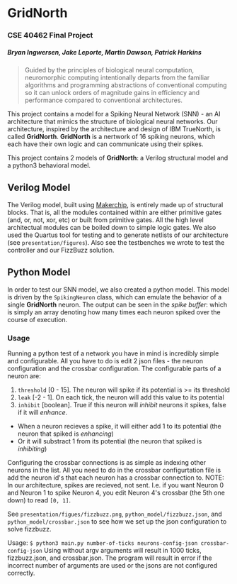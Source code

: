 # GridNorth
### CSE 40462 Final Project
##### Bryan Ingwersen, Jake Leporte, Martin Dawson, Patrick Harkins

> Guided by the principles of biological neural computation, neuromorphic computing intentionally departs from the familiar algorithms and programming abstractions of conventional computing so it can unlock orders of magnitude gains in efficiency and performance compared to conventional architectures.

This project contains a model for a Spiking Neural Network (SNN) - an AI architecture that mimics the structure of biological neural networks.  Our architecture, inspired by the architecture and design of IBM TrueNorth, is called **GridNorth**.  **GridNorth** is a nertwork of 16 spiking neurons, which each have their own logic and can communicate using their spikes.

This project contains 2 models of **GridNorth**: a Verilog structural model and a python3 behavioral model.

## Verilog Model

The Verilog model, built using [Makerchip](https://makerchip.com/), is entirely made up of structural blocks.  That is, all the modules contained within are either primitive gates (and, or, not, xor, etc) or built from primitive gates.  All the high level architectual modules can be boiled down to simple logic gates.  We also used the Quartus tool for testing and to generate netlists of our architecture (see `presentation/figures`).  Also see the testbenches we wrote to test the controller and our FizzBuzz solution.

## Python Model

In order to test our SNN model, we also created a python model.  This model is driven by the `SpikingNeuron` class, which can emulate the behavior of a single **GridNorth** neuron.  The output can be seen in the _spike buffer_: which is simply an array denoting how many times each neuron spiked over the course of execution.

### Usage

Running a python test of a network you have in mind is incredibly simple and configurable.  All you have to do is edit 2 json files - the neuron configuration and the crossbar configuration.  The configurable parts of a neuron are:
1. `threshold` \[0 - 15].  The neuron will spike if its potential is >= its threshold
2. `leak` \[-2 - 1].  On each tick, the neuron will add this value to its potential
3. `inhibit` \[boolean].  True if this neuron will _inhibit_ neurons it spikes, false if it will _enhance_.
* When a neuron recieves a spike, it will either add 1 to its potential (the neuron that spiked is _enhancing_)
* Or it will substract 1 from its potential (the neuron that spiked is _inhibiting_)

Configuring the crossbar connections is as simple as indexing other neurons in the list.  All you need to do in the crossbar configurtation file is add the neuron id's that each neuron has a crossbar connection to.  NOTE: In our architecture, spikes are recieved, not sent. I.e. if you want Neuron 0 and Neuron 1 to spike Neuron 4, you edit Neuron 4's crossbar (the 5th one down) to read `[0, 1]`.

See `presentation/figues/fizzbuzz.png`, `python_model/fizzbuzz.json`, and `python_model/crossbar.json` to see how we set up the json configuration to solve fizzbuzz.

Usage: `$ python3 main.py number-of-ticks neurons-config-json crossbar-config-json`
Using without argv arguments will result in 1000 ticks, fizzbuzz.json, and crossbar.json.
The program will result in error if the incorrect number of arguments are used or the jsons are not configured correctly.